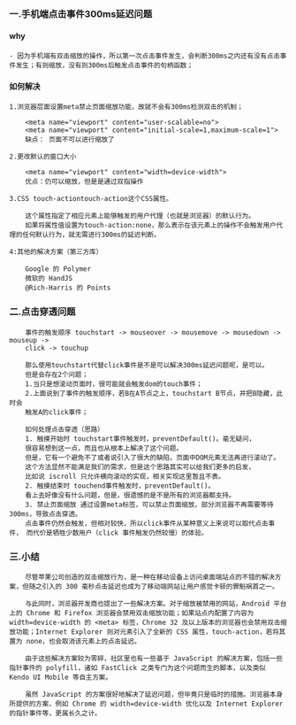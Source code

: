 ### 一.手机端点击事件300ms延迟问题
 
#### why
    - 因为手机端有双击缩放的操作，所以第一次点击事件发生，会判断300ms之内还有没有点击事件发生；有则缩放，没有则300ms后触发点击事件的句柄函数；
#### 如何解决
    1.浏览器层面设置meta禁止页面缩放功能，故就不会有300ms检测双击的机制；
```
    <meta name="viewport" content="user-scalable=no">
    <meta name="viewport" content="initial-scale=1,maximum-scale=1">
    缺点： 页面不可以进行缩放了
```
    2.更改默认的窗口大小
 
```
    <meta name="viewport" content="width=device-width">
    优点：仍可以缩放，但是是通过双指操作
```
    3.CSS touch-actiontouch-action这个CSS属性。
```
    这个属性指定了相应元素上能够触发的用户代理（也就是浏览器）的默认行为。
    如果将属性值设置为touch-action:none，那么表示在该元素上的操作不会触发用户代理的任何默认行为，就无需进行300ms的延迟判断。
```
    4:其他的解决方案（第三方库）
    
```
    Google 的 Polymer
    微软的 HandJS
    @Rich-Harris 的 Points
```

### 二.点击穿透问题
    
```
    事件的触发顺序 touchstart -> mouseover -> mousemove -> mousedown -> mouseup -> 
    click -> touchup
    
    那么使用touchstart代替click事件是不是可以解决300ms延迟问题呢，是可以。
    但是会存在2个问题；
    1.当只是想滚动页面时，很可能就会触发dom的touch事件；
    2.上面说到了事件的触发顺序，若B在A节点之上，touchstart B节点，并把B隐藏，此时会
    触发A的click事件；
    
    如何处理点击穿透（思路）
    1. 触摸开始时 touchstart事件触发时，preventDefault()。毫无疑问，
    很容易想到这一点，而且也从根本上解决了这个问题。
    但是，它有一个避免不了或者说引入了很大的缺陷，页面中DOM元素无法再进行滚动了。
    这个方法显然不能满足我们的需求，但是这个思路其实可以给我们更多的启发，
    比如说 iscroll 只允许横向滚动的实现，相关实现这里暂且不表。
    2. 触摸结束时 touchend事件触发时，preventDefault()。
    看上去好像没有什么问题，但是，很遗憾的是不是所有的浏览器都支持。
    3. 禁止页面缩放 通过设置meta标签，可以禁止页面缩放，部分浏览器不再需要等待 300ms，导致点击穿透。
    点击事件仍然会触发，但相对较快，所以click事件从某种意义上来说可以取代点击事件， 而代价是牺牲少数用户（click 事件触发仍然较慢）的体验。

```
### 三.小结
```
    尽管苹果公司创造的双击缩放行为，是一种在移动设备上访问桌面端站点的不错的解决方案，但随之引入的 300 毫秒点击延迟也成为了移动端网站让用户感觉卡顿的罪魁祸首之一。

    与此同时，浏览器开发商也提出了一些解决方案。对于缩放被禁用的网站，Android 平台上的 Chrome 和 Firefox 浏览器会禁用双击缩放功能；如果站点内配置了内容为 width=device-width 的 <meta> 标签，Chrome 32 及以上版本的浏览器也会禁用双击缩放功能；Internet Explorer 则对元素引入了全新的 CSS 属性，touch-action，若将其置为 none，也会取消该元素上的点击延迟。

    由于这些解决方案较为零碎，社区里也有一些基于 JavaScript 的解决方案，包括一些指针事件的 polyfill，诸如 FastClick 之类专门为这个问题而生的脚本，以及类似 Kendo UI Mobile 等自主方案。

    虽然 JavaScript 的方案很好地解决了延迟问题，但毕竟只是临时的措施。浏览器本身所提供的方案，例如 Chrome 的 width=device-width 优化以及 Internet Explorer 的指针事件等，更属长久之计。
```